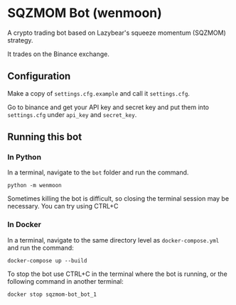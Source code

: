 # SQZMOM Bot (wenmoon)

A crypto trading bot based on Lazybear's squeeze momentum (SQZMOM) strategy.

It trades on the Binance exchange.

## Configuration

Make a copy of `settings.cfg.example` and call it `settings.cfg`. 

Go to binance and get your API key and secret key and put them into `settings.cfg` under `api_key` and `secret_key`.

## Running this bot

### In Python

In a terminal, navigate to the `bot` folder and run the command.

```shell
python -m wenmoon
```

Sometimes killing the bot is difficult, so closing the terminal session may be necessary. You can try using CTRL+C

### In Docker

In a terminal, navigate to the same directory level as `docker-compose.yml` and run the command:

```shell
docker-compose up --build
```

To stop the bot use CTRL+C in the terminal  where the bot is running, or the following command in another terminal:

```shell
docker stop sqzmom-bot_bot_1
```
